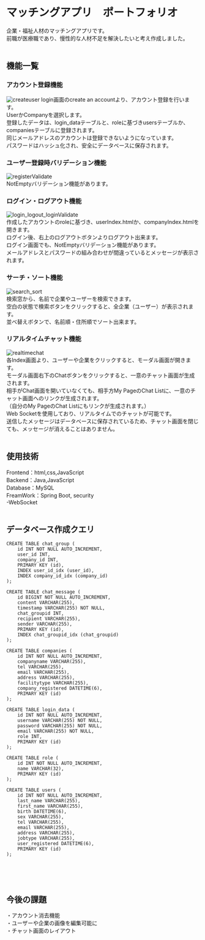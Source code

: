 # マッチングアプリ　ポートフォリオ
  企業・福祉人材のマッチングアプリです。<br>
  前職が医療職であり、慢性的な人材不足を解決したいと考え作成しました。<br>
<br>


## 機能一覧
### アカウント登録機能
![createuser](https://github.com/ReoNarisawa/matching/assets/128871965/406b2e48-d3c0-4fcd-8f2f-21f3c28802e3)
login画面のcreate an accountより、アカウント登録を行います。<br>
UserかCompanyを選択します。<br>
登録したデータは、login_dataテーブルと、roleに基づきusersテーブルか、companiesテーブルに登録されます。<br>
同じメールアドレスのアカウントは登録できないようになっています。<br>
パスワードはハッシュ化され、安全にデータベースに保存されます。<br>


### ユーザー登録時バリデーション機能
![registerValidate](https://github.com/ReoNarisawa/matching/assets/128871965/cad7478b-d1bc-4412-b315-5384e33baeeb)<br>
NotEmptyバリデーション機能があります。<br>


### ログイン・ログアウト機能
![login_logout_loginValidate](https://github.com/ReoNarisawa/matching/assets/128871965/60aaeeb3-c557-438c-b71f-1e730d61445c)<br>
作成したアカウントのroleに基づき、userIndex.htmlか、companyIndex.htmlを開きます。<br>
ログイン後、右上のログアウトボタンよりログアウト出来ます。<br>
ログイン画面でも、NotEmptyバリデーション機能があります。<br>
メールアドレスとパスワードの組み合わせが間違っているとメッセージが表示されます。<br>


### サーチ・ソート機能
![search_sort](https://github.com/ReoNarisawa/matching/assets/128871965/c137defd-6b1c-4e55-a2ba-094735221f77)<br>
検索窓から、名前で企業やユーザーを検索できます。<br>
空白の状態で検索ボタンをクリックすると、全企業（ユーザー）が表示されます。<br>
並べ替えボタンで、名前順・住所順でソート出来ます。<br>


### リアルタイムチャット機能
![realtimechat](https://github.com/ReoNarisawa/matching/assets/128871965/693ad98a-56f2-4925-adb6-691ba314d794)<br>
各Index画面より、ユーザーや企業をクリックすると、モーダル画面が開きます。<br>
モーダル画面右下のChatボタンをクリックすると、一意のチャット画面が生成されます。<br>
相手がChat画面を開いていなくても、相手方My PageのChat Listに、一意のチャット画面へのリンクが生成されます。<br>
（自分のMy PageのChat Listにもリンクが生成されます。）<br>
Web Socketを使用しており、リアルタイムでのチャットが可能です。<br>
送信したメッセージはデータベースに保存されているため、チャット画面を閉じても、メッセージが消えることはありません。<br>
<br>


## 使用技術
Frontend：html,css,JavaScript<br>
Backend：Java,JavaScript<br>
Database：MySQL<br>
FreamWork：Spring Boot, security<br>
-WebSocket<br>
<br>

## データベース作成クエリ
```mysql
CREATE TABLE chat_group (
    id INT NOT NULL AUTO_INCREMENT,
    user_id INT,
    company_id INT,
    PRIMARY KEY (id),
    INDEX user_id_idx (user_id),
    INDEX company_id_idx (company_id)
);

CREATE TABLE chat_message (
    id BIGINT NOT NULL AUTO_INCREMENT,
    content VARCHAR(255),
    timestamp VARCHAR(255) NOT NULL,
    chat_groupid INT,
    recipient VARCHAR(255),
    sender VARCHAR(255),
    PRIMARY KEY (id),
    INDEX chat_groupid_idx (chat_groupid)
);

CREATE TABLE companies (
    id INT NOT NULL AUTO_INCREMENT,
    companyname VARCHAR(255),
    tel VARCHAR(255),
    email VARCHAR(255),
    address VARCHAR(255),
    facilitytype VARCHAR(255),
    company_registered DATETIME(6),
    PRIMARY KEY (id)
);

CREATE TABLE login_data (
    id INT NOT NULL AUTO_INCREMENT,
    username VARCHAR(255) NOT NULL,
    password VARCHAR(255) NOT NULL,
    email VARCHAR(255) NOT NULL,
    role INT,
    PRIMARY KEY (id)
);

CREATE TABLE role (
    id INT NOT NULL AUTO_INCREMENT,
    name VARCHAR(32),
    PRIMARY KEY (id)
);

CREATE TABLE users (
    id INT NOT NULL AUTO_INCREMENT,
    last_name VARCHAR(255),
    first_name VARCHAR(255),
    birth DATETIME(6),
    sex VARCHAR(255),
    tel VARCHAR(255),
    email VARCHAR(255),
    address VARCHAR(255),
    jobtype VARCHAR(255),
    user_registered DATETIME(6),
    PRIMARY KEY (id)
);
```
<br>
<br>
<br>

## 今後の課題
・アカウント消去機能<br>
・ユーザーや企業の画像を編集可能に<br>
・チャット画面のレイアウト<br>

